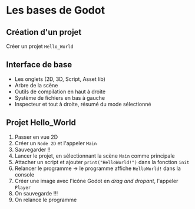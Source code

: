 
# Les bases de Godot

## Création d'un projet

Créer un projet `Hello_World`

## Interface de base

* Les onglets (2D, 3D, Script, Asset lib)
* Arbre de la scène
* Outils de compilation en haut à droite
* Système de fichiers en bas à gauche
* Inspecteur et tout à droite, résumé du mode sélectionné

## Projet Hello\_World

1. Passer en vue 2D
1. Créer un `Node 2D` et l'appeler `Main`
1. Sauvegarder !!
1. Lancer le projet, en sélectionnant la scène `Main` comme principale 
1. Attacher un script et ajouter `print("HelloWorld!")` dans la fonction `init`
1. Relancer le programme $\rightarrow$ le programme affiche `HelloWorld!` dans la console
1. Créer une image avec l'icône Godot en *drag and dropant*, l'appeler `Player`
1. On sauvegarde !!!
1. On relance le programme
